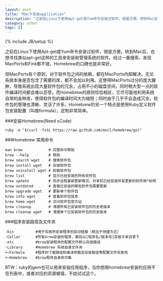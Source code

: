 ```yaml
---
layout: post
title: "Mac下安装application"
description: "之前在Linux下使用Apt-get或Yum命令安装过软件，很是方便。转到Mac后，也想寻找类似apt-get这样的工具来安装和管理系统的软件。经过一番搜索，发现MacPorts和Fink都不错，Homebrew的口碑也是非常好。"
category: other
tags: []
---
```

{% include JB/setup %}

之前在Linux下使用Apt-get或Yum命令安装过软件，很是方便。转到Mac后，也想寻找类似apt-get这样的工具来安装和管理系统的软件。经过一番搜索，发现MacPorts和Fink都不错，Homebrew的口碑也是非常好。

但MacPorts有个原则，对于软件包之间的依赖，都在MacPorts内部解决，无论系统本身是否包含了需要的库，都不会加以利用。这使得MacPorts过分的庞大臃肿，导致系统出现大量软件包的冗余，占用不小的磁盘空间，同时稍大型一点的软件编译时间都会难以忍受。而Homebrew的原则恰恰相反，它尽可能地利用系统自带的各种库，使得软件包的编译时间大为缩短；同时由于几乎不会造成冗余，软件包的管理也清晰、灵活了许多。Homebrew的另一个特点是使用Ruby定义软件包安装配置（叫做formula），定制非常简单。


###安装Homebrew(Need xCode)

    ruby -e "$(curl -fsSL https://raw.github.com/mxcl/homebrew/go)"

###Homebrew 常用命令

    man brew            # 完整命令帮助
    brew --help         # 帮助
    brew search wget    # 搜索软件包
    brew install wget   # 安装软件包
    brew uninstall wget # 卸载软件包
    brew list           # 显示已经安装的所有软件包
    brew update         # 同步远程最新更新情况，对本机已经安装并有更新的软件用*标明
    brew outdated       # 查看已安装的哪些软件包需要更新
    brew upgrade wget   # 更新单个软件包
    brew info wget      # 查看软件包信息
    brew home wget      # 访问软件包官方站
    brew cleanup        # 清理所有已安装软件包的历史老版本
    brew cleanup wget   # 清理单个已安装软件包的历史版本

###程序安装路径及文件夹

    -bin          #用于存放所安装程序的启动链接（相当于快捷方式）
    -Cellar       #所有brew安装的程序，都将以[程序名/版本号]存放于本目录下
    -etc          #brew安装程序的配置文件默认存放路径
    -Library      #Homebrew 系统自身文件夹
    +–Formula     #程序的下载路径和编译参数及安装路径等配置文件存放地
    +–Homebrew    #brew程序自身命令集

BTW：ruby的gem也可以用来安装应用程序，当你想用homebrew安装的应用不在列表中，或者对应的资源被墙，不妨试试这个。
